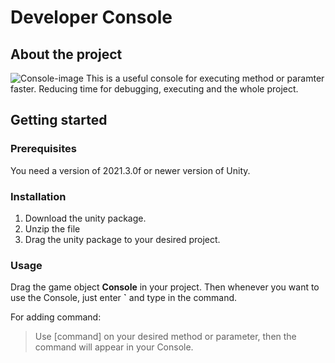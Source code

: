 # Developer Console
## About the project
  ![Console-image][console-image]
  This is a useful console for executing method or paramter faster. Reducing time for debugging, executing and the whole project.

## Getting started
### Prerequisites
  You need a version of 2021.3.0f or newer version of Unity.

### Installation
 1. Download the unity package.
 2. Unzip the file
 3. Drag the unity package to your desired project.

### Usage
  Drag the game object **Console** in your project. Then whenever you want to use the Console, just enter **`** and type in the command.
  
  For adding command:
  > Use [command] on your desired method or parameter, then the command will appear in your Console.








[console-image]: [https://www.google.com/url?sa=i&url=https%3A%2F%2Fwww.theguardian.com%2Fgames%2F2019%2Fnov%2F18%2Fgoogle-stadia-review-gylt&psig=AOvVaw1e0UsxsAKz_zaQlQAy-pq9&ust=1675685651901000&source=images&cd=vfe&ved=0CBAQjRxqFwoTCJCckdKt_vwCFQAAAAAdAAAAABAE](https://i.guim.co.uk/img/media/4a7234767dfb1fc2824acaa9cc82ace685500ea3/10_0_1180_708/master/1180.jpg?width=700&quality=85&auto=format&fit=max&s=bc7596412f652c1e36ca10476c78cbb9)



